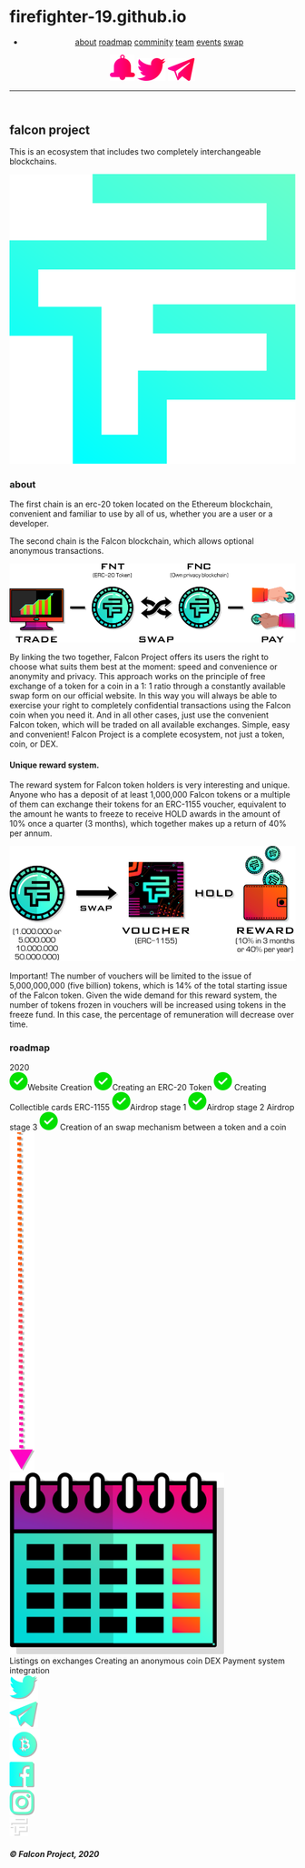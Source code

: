 # firefighter-19.github.io

<!DOCTYPE html>
<html lang="en">
<head>
  <meta charset="UTF-8">
  <meta name="viewport" content="width=device-width, initial-scale=1.0">
  <meta http-equiv="X-UA-Compatible" content="ie=edge">
  <link rel="stylesheet" href="css/main.css">
  <link rel="stylesheet" href="https://cdnjs.cloudflare.com/ajax/libs/animate.css/4.0.0/animate.min.css"/>
  <link rel="shortcut icon" href="source/falconlogo.png" type="image/x-icon">
  <script src="https://code.jquery.com/jquery-3.5.1.min.js" integrity="sha256-9/aliU8dGd2tb6OSsuzixeV4y/faTqgFtohetphbbj0=" crossorigin="anonymous"></script>
  <title>Falcon Project</title>
</head>
<body>
  <div class="wrapper">
    <div class="wrapper__background">
      <div class="wrapper__background__left">
      </div>
      <div class="wrapper__background__right">
      </div>
    </div>
    <header class="header">
      <div class="header__container">
          <nav class="nav__menu">
            <div class="nav__menu__list">
              <ul class="nav__menu__list-item">
                <li>
                  <a href="#article" class="item__link">about</a>
                  <a href="#roadmap" class="item__link">roadmap</a>
                  <a href="" class="item__link">comminity</a>
                  <a href="" class="item__link">team</a>
                  <a href="events.html" class="item__link">events</a>
                  <a href="" class="item__link">swap</a>
                </li>
              </ul>
            </div>
            <div class="nav__menu__links">
              <a href=""><img src="source/1stPage/fb.svg" alt=""></a>
              <a href=""><img src="source/1stPage/twitter.svg" alt=""></a>
              <a href=""><img src="source/1stPage/tg.svg" alt=""></a>
            </div>
          </nav>
        </div>
        <div class="nav__container__burger">
          <span></span>
          <span></span>
          <span></span>
        </div>
      <hr class="header__border">
    </header>
    <div class="container">
      <section class="section">
        <div class="section__container">
          <div class="main">
            <div class="main__head">
              <div class="main__head__header">
                <h1>falcon project</h1>
              </div>
              <div class="main__head__description">
                <p>This is an ecosystem that includes two completely interchangeable   blockchains.</p>
              </div>
            </div>
            <div class="main__head__logo">
              <img src="source/1stPage/fplogo.svg" alt="Logo">
            </div>
          </div>
        </div>
      </section>
      <article class="article">
        <a class="anchor" id="article"></a>
        <div class="article__container">
          <div class="article__about">
            <div class="article__about__title">
              <h3>about</h3>
            </div>
            <div class="article__about__header">
              <div class="article__about__header-first">
                <p class="about__header__description">The
                   <span class="about__header__description-uppercase">first chain</span> is an erc-20 token located on the Ethereum blockchain, convenient and familiar to use by all of us, whether you are a user or a developer.</p>
              </div>
              <div class="article__about__header-second">
                <p class="about__header__description">The
                  <span class="about__header__description-uppercase">second chain</span> is the Falcon blockchain, which allows optional anonymous transactions.</p>
              </div>
            </div>
            <div class="article__about__header__image">
                <img src="source/1stPage/about.png" alt="About">
            </div>
            <div class="article__about__header-article">
              <p class="about__article__text">
                  By linking the two together, Falcon Project offers its users the right to choose what suits them best at the moment: speed and convenience or anonymity and privacy. This approach works on the principle of free exchange of a token for a coin in a 1: 1 ratio through a constantly available swap form on our official website. In this way you will always be able to exercise your right to completely confidential transactions using the Falcon coin when you need it. And in all other cases, just use the convenient Falcon token, which will be traded on all available exchanges. Simple, easy and convenient!
                  Falcon Project is a complete ecosystem, not just a token, coin, or DEX.
              </p>
            </div>
            <div class="article__about__footer">
              <div class="article__about__footer-reward">
                <div class="reward__title">
                  <h4>Unique reward system.</h4>
                </div>
                <p class="about__footer__description">
                  The reward system for Falcon token holders is very interesting and unique. Anyone who has a deposit of at least 1,000,000 Falcon tokens or a multiple of them can exchange their tokens for an ERC-1155 voucher, equivalent to the amount he wants to freeze to receive HOLD awards in the amount of 10% once a quarter (3 months), which together makes up a return of 40% per annum.
                </p>
              </div>
              <div class="article__about__footer-image">
                <img src="source/1stPage/reward.png" alt="reward">
              </div>
              <div class="article__about__footer-important">
                <p><span class="about__header__description-uppercase">Important! </span> The number of vouchers will be limited to the issue of 5,000,000,000 (five billion) tokens, which is 14% of the total starting issue of the Falcon token. Given the wide demand for this reward system, the number of tokens frozen in vouchers will be increased using tokens in the freeze fund. In this case, the percentage of remuneration will decrease over time.</p>
              </div>
            </div>
          </div>
        </div>
        <a class="anchor" id="roadmap"></a>
        <div class="article__container-roadmap">
          <div class="article__roadmap">
            <div class="article__roadmap__title">
              <h3>roadmap</h3>
            </div>
            <div class="image__date">2020</div>
            <div class="article__roadmap__roadmap__container">
              <div class="article__roadmap__description">
                <div class="article__roadmap__description-goal">
                    <span class="goal-achieved"><img src="source/1stPage/achieved.svg" alt="">Website Creation</span>
                    <span class="goal-achieved"><img src="source/1stPage/achieved.svg" alt="">Creating an ERC-20 Token</span>
                    <span class="goal-achieved"><img src="source/1stPage/achieved.svg" alt="">
                      Creating Collectible cards ERC-1155
                    </span>
                    <span class="goal-achieved"><img src="source/1stPage/achieved.svg" alt="">Airdrop stage 1</span>
                    <span class="goal-achieved"><img src="source/1stPage/achieved.svg" alt="">Airdrop stage 2</span>
                    <span class="goal">Airdrop stage 3</span>
                    <span class="goal-achieved"><img src="source/1stPage/achieved.svg" alt="">
                      Creation of an swap mechanism between a token and a coin
                    </span>
                </div>
              </div>
              <div class="article__roadmap__description-image">
                <img src="source/1stPage/arrow.png" alt="">
              </div>
              <div class="article__roadmap__description-calendar">
                <div class="calendar__image">
                  <img src="source/1stPage/calendar.svg" alt="">
                </div>
                <span class="goal-calendar">
                  Listings on exchanges Creating an anonymous coin
                </span>
                <span class="goal-calendar">DEX Payment system integration</span>
              </div>
            </div>
          </div>
        </div>
      </article>
    </div>
    <footer class="footer">
      <div class="footer__container">
        <div class="footer__upper">
          <div class="footer__upper__twitter">
            <a href="#"><img src="source/footer/twitter.png" alt="twitter"></a>
          </div>
          <div class="footer__upper__telegram">
            <a href="#"><img src="source/footer/tg.png" alt="twitter"></a>
          </div>
          <div class="footer__upper__bitcoin">
            <a href="#"><img src="source/footer/bitcoin.png" alt="twitter"></a>
          </div>
          <div class="footer__upper__facebook">
            <a href="#"><img src="source/footer/fb.png" alt="twitter"></a>
          </div>
          <div class="footer__upper__instagram">
            <a href="#"><img src="source/footer/instagram.png" alt="twitter"></a>
          </div>
        </div>
        <div class="footer__lower">
          <div class="footer__lower__logo">
            <img src="source/footer/falconlogo.png" alt="Falcon's Logo">
          </div>
          <div class="footer__lower__text">
            <h5>© Falcon Project, 2020</h5>
          </div>
        </div>
      </div>
    </footer>
  </div>
<script src="js/script.js"></script>
</body>
</html>

